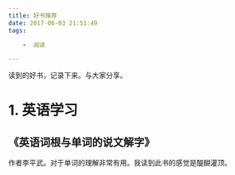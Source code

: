 ```yaml
---
title: 好书推荐
date: 2017-06-03 21:51:49
tags:

	-  阅读

---
```


读到的好书，记录下来。与大家分享。

# 1. 英语学习

## 《英语词根与单词的说文解字》

作者李平武。对于单词的理解非常有用。我读到此书的感觉是醍醐灌顶。





